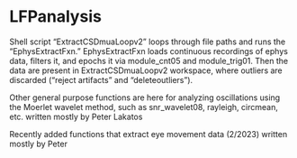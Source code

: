 # LFPanalysis

Shell script “ExtractCSDmuaLoopv2” loops through file paths and runs the “EphysExtractFxn.” EphysExtractFxn loads continuous recordings of ephys data, filters it, and epochs it via module_cnt05 and module_trig01. Then the data are present in ExtractCSDmuaLoopv2 workspace, where outliers are discarded (“reject artifacts” and “deleteoutliers”).

Other general purpose functions are here for analyzing oscillations using the Moerlet wavelet method, such as snr_wavelet08, rayleigh, circmean, etc. 
written mostly by Peter Lakatos

Recently added functions that extract eye movement data (2/2023) written mostly by Peter 
